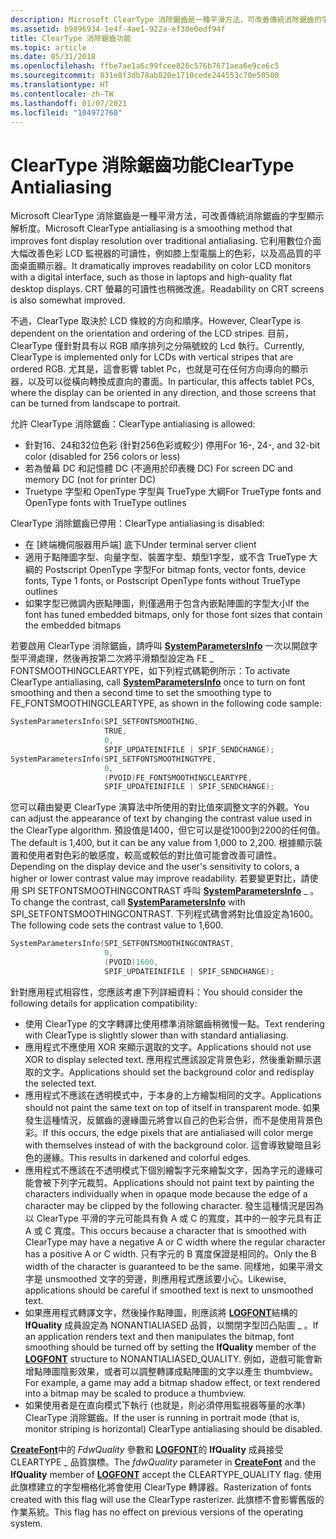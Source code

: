 ```yaml
---
description: Microsoft ClearType 消除鋸齒是一種平滑方法，可改善傳統消除鋸齒的字型顯示解析度。
ms.assetid: b9896934-1e4f-4ae1-922a-ef30e0edf94f
title: ClearType 消除鋸齒功能
ms.topic: article
ms.date: 05/31/2018
ms.openlocfilehash: ffbe7ae1a6c99fcee826c576b7671aea6e9ce6c5
ms.sourcegitcommit: 831e8f3db78ab820e1710cede244553c70e50500
ms.translationtype: HT
ms.contentlocale: zh-TW
ms.lasthandoff: 01/07/2021
ms.locfileid: "104972760"
---
```

# <a name="cleartype-antialiasing"></a><span data-ttu-id="5f62c-103">ClearType 消除鋸齒功能</span><span class="sxs-lookup"><span data-stu-id="5f62c-103">ClearType Antialiasing</span></span>

<span data-ttu-id="5f62c-104">Microsoft ClearType 消除鋸齒是一種平滑方法，可改善傳統消除鋸齒的字型顯示解析度。</span><span class="sxs-lookup"><span data-stu-id="5f62c-104">Microsoft ClearType antialiasing is a smoothing method that improves font display resolution over traditional antialiasing.</span></span> <span data-ttu-id="5f62c-105">它利用數位介面大幅改善色彩 LCD 監視器的可讀性，例如膝上型電腦上的色彩，以及高品質的平面桌面顯示器。</span><span class="sxs-lookup"><span data-stu-id="5f62c-105">It dramatically improves readability on color LCD monitors with a digital interface, such as those in laptops and high-quality flat desktop displays.</span></span> <span data-ttu-id="5f62c-106">CRT 螢幕的可讀性也稍微改進。</span><span class="sxs-lookup"><span data-stu-id="5f62c-106">Readability on CRT screens is also somewhat improved.</span></span>

<span data-ttu-id="5f62c-107">不過，ClearType 取決於 LCD 條紋的方向和順序。</span><span class="sxs-lookup"><span data-stu-id="5f62c-107">However, ClearType is dependent on the orientation and ordering of the LCD stripes.</span></span> <span data-ttu-id="5f62c-108">目前，ClearType 僅針對具有以 RGB 順序排列之分隔號紋的 Lcd 執行。</span><span class="sxs-lookup"><span data-stu-id="5f62c-108">Currently, ClearType is implemented only for LCDs with vertical stripes that are ordered RGB.</span></span> <span data-ttu-id="5f62c-109">尤其是，這會影響 tablet Pc，也就是可在任何方向導向的顯示器，以及可以從橫向轉換成直向的畫面。</span><span class="sxs-lookup"><span data-stu-id="5f62c-109">In particular, this affects tablet PCs, where the display can be oriented in any direction, and those screens that can be turned from landscape to portrait.</span></span>

<span data-ttu-id="5f62c-110">允許 ClearType 消除鋸齒：</span><span class="sxs-lookup"><span data-stu-id="5f62c-110">ClearType antialiasing is allowed:</span></span>

-   <span data-ttu-id="5f62c-111">針對16、24和32位色彩 (針對256色彩或較少) 停用</span><span class="sxs-lookup"><span data-stu-id="5f62c-111">For 16-, 24-, and 32-bit color (disabled for 256 colors or less)</span></span>
-   <span data-ttu-id="5f62c-112">若為螢幕 DC 和記憶體 DC (不適用於印表機 DC) </span><span class="sxs-lookup"><span data-stu-id="5f62c-112">For screen DC and memory DC (not for printer DC)</span></span>
-   <span data-ttu-id="5f62c-113">Truetype 字型和 OpenType 字型與 TrueType 大綱</span><span class="sxs-lookup"><span data-stu-id="5f62c-113">For TrueType fonts and OpenType fonts with TrueType outlines</span></span>

<span data-ttu-id="5f62c-114">ClearType 消除鋸齒已停用：</span><span class="sxs-lookup"><span data-stu-id="5f62c-114">ClearType antialiasing is disabled:</span></span>

-   <span data-ttu-id="5f62c-115">在 [終端機伺服器用戶端] 底下</span><span class="sxs-lookup"><span data-stu-id="5f62c-115">Under terminal server client</span></span>
-   <span data-ttu-id="5f62c-116">適用于點陣圖字型、向量字型、裝置字型、類型1字型，或不含 TrueType 大綱的 Postscript OpenType 字型</span><span class="sxs-lookup"><span data-stu-id="5f62c-116">For bitmap fonts, vector fonts, device fonts, Type 1 fonts, or Postscript OpenType fonts without TrueType outlines</span></span>
-   <span data-ttu-id="5f62c-117">如果字型已微調內嵌點陣圖，則僅適用于包含內嵌點陣圖的字型大小</span><span class="sxs-lookup"><span data-stu-id="5f62c-117">If the font has tuned embedded bitmaps, only for those font sizes that contain the embedded bitmaps</span></span>

<span data-ttu-id="5f62c-118">若要啟用 ClearType 消除鋸齒，請呼叫 [**SystemParametersInfo**](/windows/win32/api/winuser/nf-winuser-systemparametersinfoa) 一次以開啟字型平滑處理，然後再按第二次將平滑類型設定為 FE \_ FONTSMOOTHINGCLEARTYPE，如下列程式碼範例所示：</span><span class="sxs-lookup"><span data-stu-id="5f62c-118">To activate ClearType antialiasing, call [**SystemParametersInfo**](/windows/win32/api/winuser/nf-winuser-systemparametersinfoa) once to turn on font smoothing and then a second time to set the smoothing type to FE\_FONTSMOOTHINGCLEARTYPE, as shown in the following code sample:</span></span>


```C++
SystemParametersInfo(SPI_SETFONTSMOOTHING,
                     TRUE,
                     0,
                     SPIF_UPDATEINIFILE | SPIF_SENDCHANGE);
SystemParametersInfo(SPI_SETFONTSMOOTHINGTYPE,
                     0,
                     (PVOID)FE_FONTSMOOTHINGCLEARTYPE,
                     SPIF_UPDATEINIFILE | SPIF_SENDCHANGE); 
```



<span data-ttu-id="5f62c-119">您可以藉由變更 ClearType 演算法中所使用的對比值來調整文字的外觀。</span><span class="sxs-lookup"><span data-stu-id="5f62c-119">You can adjust the appearance of text by changing the contrast value used in the ClearType algorithm.</span></span> <span data-ttu-id="5f62c-120">預設值是1400，但它可以是從1000到2200的任何值。</span><span class="sxs-lookup"><span data-stu-id="5f62c-120">The default is 1,400, but it can be any value from 1,000 to 2,200.</span></span> <span data-ttu-id="5f62c-121">根據顯示裝置和使用者對色彩的敏感度，較高或較低的對比值可能會改善可讀性。</span><span class="sxs-lookup"><span data-stu-id="5f62c-121">Depending on the display device and the user's sensitivity to colors, a higher or lower contrast value may improve readability.</span></span> <span data-ttu-id="5f62c-122">若要變更對比，請使用 SPI SETFONTSMOOTHINGCONTRAST 呼叫 [**SystemParametersInfo**](/windows/win32/api/winuser/nf-winuser-systemparametersinfoa) \_ 。</span><span class="sxs-lookup"><span data-stu-id="5f62c-122">To change the contrast, call [**SystemParametersInfo**](/windows/win32/api/winuser/nf-winuser-systemparametersinfoa) with SPI\_SETFONTSMOOTHINGCONTRAST.</span></span> <span data-ttu-id="5f62c-123">下列程式碼會將對比值設定為1600。</span><span class="sxs-lookup"><span data-stu-id="5f62c-123">The following code sets the contrast value to 1,600.</span></span>


```C++
SystemParametersInfo(SPI_SETFONTSMOOTHINGCONTRAST,
                     0,
                     (PVOID)1600,
                     SPIF_UPDATEINIFILE | SPIF_SENDCHANGE); 
```



<span data-ttu-id="5f62c-124">針對應用程式相容性，您應該考慮下列詳細資料：</span><span class="sxs-lookup"><span data-stu-id="5f62c-124">You should consider the following details for application compatibility:</span></span>

-   <span data-ttu-id="5f62c-125">使用 ClearType 的文字轉譯比使用標準消除鋸齒稍微慢一點。</span><span class="sxs-lookup"><span data-stu-id="5f62c-125">Text rendering with ClearType is slightly slower than with standard antialiasing.</span></span>
-   <span data-ttu-id="5f62c-126">應用程式不應使用 XOR 來顯示選取的文字。</span><span class="sxs-lookup"><span data-stu-id="5f62c-126">Applications should not use XOR to display selected text.</span></span> <span data-ttu-id="5f62c-127">應用程式應該設定背景色彩，然後重新顯示選取的文字。</span><span class="sxs-lookup"><span data-stu-id="5f62c-127">Applications should set the background color and redisplay the selected text.</span></span>
-   <span data-ttu-id="5f62c-128">應用程式不應該在透明模式中，于本身的上方繪製相同的文字。</span><span class="sxs-lookup"><span data-stu-id="5f62c-128">Applications should not paint the same text on top of itself in transparent mode.</span></span> <span data-ttu-id="5f62c-129">如果發生這種情況，反鋸齒的邊緣圖元將會以自己的色彩合併，而不是使用背景色彩。</span><span class="sxs-lookup"><span data-stu-id="5f62c-129">If this occurs, the edge pixels that are antialiased will color merge with themselves instead of with the background color.</span></span> <span data-ttu-id="5f62c-130">這會導致變暗且彩色的邊緣。</span><span class="sxs-lookup"><span data-stu-id="5f62c-130">This results in darkened and colorful edges.</span></span>
-   <span data-ttu-id="5f62c-131">應用程式不應該在不透明模式下個別繪製字元來繪製文字，因為字元的邊緣可能會被下列字元裁剪。</span><span class="sxs-lookup"><span data-stu-id="5f62c-131">Applications should not paint text by painting the characters individually when in opaque mode because the edge of a character may be clipped by the following character.</span></span> <span data-ttu-id="5f62c-132">發生這種情況是因為以 ClearType 平滑的字元可能具有負 A 或 C 的寬度，其中的一般字元具有正 A 或 C 寬度。</span><span class="sxs-lookup"><span data-stu-id="5f62c-132">This occurs because a character that is smoothed with ClearType may have a negative A or C width where the regular character has a positive A or C width.</span></span> <span data-ttu-id="5f62c-133">只有字元的 B 寬度保證是相同的。</span><span class="sxs-lookup"><span data-stu-id="5f62c-133">Only the B width of the character is guaranteed to be the same.</span></span> <span data-ttu-id="5f62c-134">同樣地，如果平滑文字是 unsmoothed 文字的旁邊，則應用程式應該要小心。</span><span class="sxs-lookup"><span data-stu-id="5f62c-134">Likewise, applications should be careful if smoothed text is next to unsmoothed text.</span></span>
-   <span data-ttu-id="5f62c-135">如果應用程式轉譯文字，然後操作點陣圖，則應該將 [**LOGFONT**](/windows/win32/api/wingdi/ns-wingdi-logfonta)結構的 **lfQuality** 成員設定為 NONANTIALIASED 品質，以關閉字型凹凸貼圖 \_ 。</span><span class="sxs-lookup"><span data-stu-id="5f62c-135">If an application renders text and then manipulates the bitmap, font smoothing should be turned off by setting the **lfQuality** member of the [**LOGFONT**](/windows/win32/api/wingdi/ns-wingdi-logfonta) structure to NONANTIALIASED\_QUALITY.</span></span> <span data-ttu-id="5f62c-136">例如，遊戲可能會新增點陣圖陰影效果，或者可以調整轉譯成點陣圖的文字以產生 thumbview。</span><span class="sxs-lookup"><span data-stu-id="5f62c-136">For example, a game may add a bitmap shadow effect, or text rendered into a bitmap may be scaled to produce a thumbview.</span></span>
-   <span data-ttu-id="5f62c-137">如果使用者是在直向模式下執行 (也就是，則必須停用監視器等量的水準) ClearType 消除鋸齒。</span><span class="sxs-lookup"><span data-stu-id="5f62c-137">If the user is running in portrait mode (that is, monitor striping is horizontal) ClearType antialiasing should be disabled.</span></span>

<span data-ttu-id="5f62c-138">[**CreateFont**](/windows/desktop/api/Wingdi/nf-wingdi-createfonta)中的 *FdwQuality* 參數和 [**LOGFONT**](/windows/win32/api/wingdi/ns-wingdi-logfonta)的 **lfQuality** 成員接受 CLEARTYPE \_ 品質旗標。</span><span class="sxs-lookup"><span data-stu-id="5f62c-138">The *fdwQuality* parameter in [**CreateFont**](/windows/desktop/api/Wingdi/nf-wingdi-createfonta) and the **lfQuality** member of [**LOGFONT**](/windows/win32/api/wingdi/ns-wingdi-logfonta) accept the CLEARTYPE\_QUALITY flag.</span></span> <span data-ttu-id="5f62c-139">使用此旗標建立的字型柵格化將會使用 ClearType 轉譯器。</span><span class="sxs-lookup"><span data-stu-id="5f62c-139">Rasterization of fonts created with this flag will use the ClearType rasterizer.</span></span> <span data-ttu-id="5f62c-140">此旗標不會影響舊版的作業系統。</span><span class="sxs-lookup"><span data-stu-id="5f62c-140">This flag has no effect on previous versions of the operating system.</span></span>

 

 
